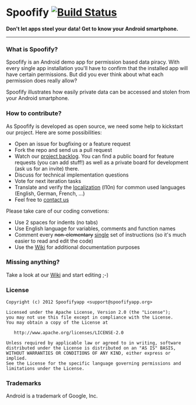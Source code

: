 # Spoofify [![Build Status](https://secure.travis-ci.org/spoofifyapp/spoofify.png?branch=master)](http://travis-ci.org/spoofifyapp/spoofify)

**Don't let apps steel your data! Get to know your Android smartphone.**

- - -

### What is Spoofify?

Spoofify is an Android demo app for permission based data piracy. With every single app installation you'll have to confirm that the installed app will have certain permissions. But did you ever think about what each permission does really allow?

Spoofify illustrates how easily private data can be accessed and stolen from your Android smartphone.

### How to contribute?

As Spoofify is developed as open source, we need some help to kickstart our project. Here are some possibilities:

  - Open an issue for bugfixing or a feature request
  - Fork the repo and send us a pull request
  - Watch our [project backlog](https://trello.com/spoofifyapp). You can find a public board for feature requests (you can add stuff!) as well as a private board for development (ask us for an invite) there.
  - Discuss for technical implementation questions
  - Vote for next iteration tasks
  - Translate and verify the [localization](https://github.com/spoofifyapp/spoofify-localization) (l10n) for common used languages (English, German, French, ...)
  - Feel free to [contact us](http://spoofifyapp.org/contact/)

Please take care of our coding convetions:

  - Use 2 spaces for indents (no tabs)
  - Use English language for variables, comments and function names
  - Comment every <del>non-elementary</del> <ins>single</ins> set of instructions (so it's much easier to read and edit the code)
  - Use the [Wiki](https://github.com/spoofifyapp/spoofify/wiki) for additional documentation purposes

### Missing anything?

Take a look at our [Wiki](https://github.com/spoofifyapp/spoofify/wiki) and start editing ;-)

### License

	Copyright (c) 2012 Spoofifyapp <support@spoofifyapp.org>

	Licensed under the Apache License, Version 2.0 (the "License");
	you may not use this file except in compliance with the License.
	You may obtain a copy of the License at

       http://www.apache.org/licenses/LICENSE-2.0

	Unless required by applicable law or agreed to in writing, software
	distributed under the License is distributed on an "AS IS" BASIS,
	WITHOUT WARRANTIES OR CONDITIONS OF ANY KIND, either express or implied.
	See the License for the specific language governing permissions and
	limitations under the License.

### Trademarks

Android is a trademark of Google, Inc.